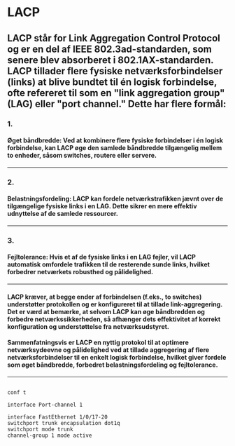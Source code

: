 # LACP

## LACP står for Link Aggregation Control Protocol og er en del af IEEE 802.3ad-standarden, som senere blev absorberet i 802.1AX-standarden. LACP tillader flere fysiske netværksforbindelser (links) at blive bundtet til én logisk forbindelse, ofte refereret til som en "link aggregation group" (LAG) eller "port channel." Dette har flere formål:

### 1. 
#### Øget båndbredde: Ved at kombinere flere fysiske forbindelser i én logisk forbindelse, kan LACP øge den samlede båndbredde tilgængelig mellem to enheder, såsom switches, routere eller servere.
---
### 2. 
#### Belastningsfordeling: LACP kan fordele netværkstrafikken jævnt over de tilgængelige fysiske links i en LAG. Dette sikrer en mere effektiv udnyttelse af de samlede ressourcer.
---
### 3. 
#### Fejltolerance: Hvis et af de fysiske links i en LAG fejler, vil LACP automatisk omfordele trafikken til de resterende sunde links, hvilket forbedrer netværkets robusthed og pålidelighed.
---
#### LACP kræver, at begge ender af forbindelsen (f.eks., to switches) understøtter protokollen og er konfigureret til at tillade link-aggregering. Det er værd at bemærke, at selvom LACP kan øge båndbredden og forbedre netværkssikkerheden, så afhænger dets effektivitet af korrekt konfiguration og understøttelse fra netværksudstyret.

#### Sammenfatningsvis er LACP en nyttig protokol til at optimere netværksydeevne og pålidelighed ved at tillade aggregering af flere netværksforbindelser til en enkelt logisk forbindelse, hvilket giver fordele som øget båndbredde, forbedret belastningsfordeling og fejltolerance.
---

```.cisco 

conf t

interface Port-channel 1

interface FastEthernet 1/0/17-20
switchport trunk encapsulation dot1q
switchport mode trunk
channel-group 1 mode active

```
